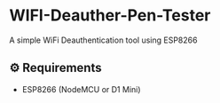 # WIFI-Deauther-Pen-Tester
A simple WiFi Deauthentication tool using ESP8266

## ⚙️ Requirements
- ESP8266 (NodeMCU or D1 Mini)

